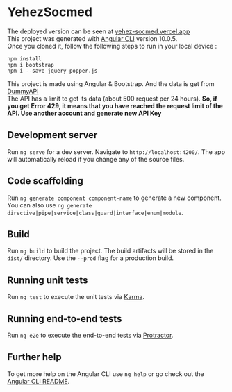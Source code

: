 # YehezSocmed

The deployed version can be seen at [yehez-socmed.vercel.app](https://yehez-socmed.vercel.app) <br>
This project was generated with [Angular CLI](https://github.com/angular/angular-cli) version 10.0.5. <br>
Once you cloned it, follow the following steps to run in your local device :
```
npm install
npm i bootstrap
npm i --save jquery popper.js
```
This project is made using Angular & Bootstrap. And the data is get from [DummyAPI](https://dummyapi.io) <br>
The API has a limit to get its data (about 500 request per 24 hours). **So, if you get Error 429, it means that you have reached the request limit of the API. Use another account and generate new API Key**
## Development server

Run `ng serve` for a dev server. Navigate to `http://localhost:4200/`. The app will automatically reload if you change any of the source files.

## Code scaffolding

Run `ng generate component component-name` to generate a new component. You can also use `ng generate directive|pipe|service|class|guard|interface|enum|module`.

## Build

Run `ng build` to build the project. The build artifacts will be stored in the `dist/` directory. Use the `--prod` flag for a production build.

## Running unit tests

Run `ng test` to execute the unit tests via [Karma](https://karma-runner.github.io).

## Running end-to-end tests

Run `ng e2e` to execute the end-to-end tests via [Protractor](http://www.protractortest.org/).

## Further help

To get more help on the Angular CLI use `ng help` or go check out the [Angular CLI README](https://github.com/angular/angular-cli/blob/master/README.md).
